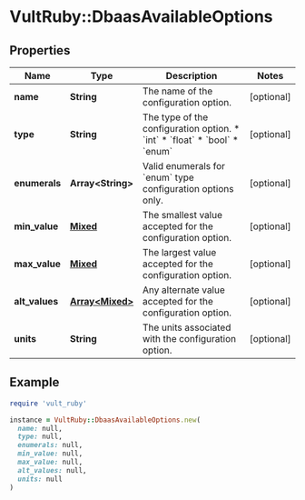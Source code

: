 # VultRuby::DbaasAvailableOptions

## Properties

| Name | Type | Description | Notes |
| ---- | ---- | ----------- | ----- |
| **name** | **String** | The name of the configuration option. | [optional] |
| **type** | **String** | The type of the configuration option. * &#x60;int&#x60; * &#x60;float&#x60; * &#x60;bool&#x60; * &#x60;enum&#x60; | [optional] |
| **enumerals** | **Array&lt;String&gt;** | Valid enumerals for &#x60;enum&#x60; type configuration options only. | [optional] |
| **min_value** | [**Mixed**](Mixed.md) | The smallest value accepted for the configuration option. | [optional] |
| **max_value** | [**Mixed**](Mixed.md) | The largest value accepted for the configuration option. | [optional] |
| **alt_values** | [**Array&lt;Mixed&gt;**](Mixed.md) | Any alternate value accepted for the configuration option. | [optional] |
| **units** | **String** | The units associated with the configuration option. | [optional] |

## Example

```ruby
require 'vult_ruby'

instance = VultRuby::DbaasAvailableOptions.new(
  name: null,
  type: null,
  enumerals: null,
  min_value: null,
  max_value: null,
  alt_values: null,
  units: null
)
```

